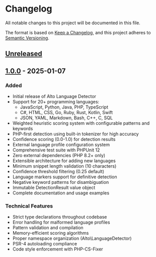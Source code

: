 # Changelog

All notable changes to this project will be documented in this file.

The format is based on [Keep a Changelog](https://keepachangelog.com/en/1.0.0/),
and this project adheres to [Semantic Versioning](https://semver.org/spec/v2.0.0.html).

## [Unreleased]

## [1.0.0] - 2025-01-07

### Added
- Initial release of Alto Language Detector
- Support for 20+ programming languages:
  - JavaScript, Python, Java, PHP, TypeScript
  - C#, HTML, CSS, Go, Ruby, Rust, Kotlin, Swift
  - JSON, YAML, Markdown, Bash, C++, C, SQL
- Weighted heuristic scoring system with configurable patterns and keywords
- PHP-first detection using built-in tokenizer for high accuracy
- Confidence scoring (0.0-1.0) for detection results
- External language profile configuration system
- Comprehensive test suite with PHPUnit 12
- Zero external dependencies (PHP 8.2+ only)
- Extensible architecture for adding new languages
- Minimum snippet length validation (10 characters)
- Confidence threshold filtering (0.25 default)
- Language markers support for definitive detection
- Negative keyword patterns for disambiguation
- Immutable DetectionResult value object
- Complete documentation and usage examples

### Technical Features
- Strict type declarations throughout codebase
- Error handling for malformed language profiles
- Pattern validation and compilation
- Memory-efficient scoring algorithms
- Proper namespace organization (Alto\LanguageDetector)
- PSR-4 autoloading compliance
- Code style enforcement with PHP-CS-Fixer

[Unreleased]: https://github.com/alto/language-detector/compare/v1.0.0...HEAD
[1.0.0]: https://github.com/alto/language-detector/releases/tag/v1.0.0